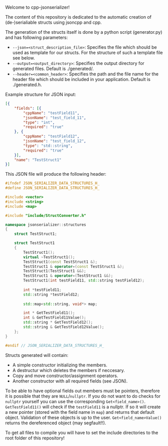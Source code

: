 Welcome to cpp-jsonserializer!

The content of this repository is dedicated to the automatic creation of (de-)serialiable structs using jsoncpp and cpp.

The generation of the structs itself is done by a python script (generator.py) and has following parameters:
- `--json=<struct_description_file>`: Specifies the file which should be used as template for our structs. For the structure of such a template file see below.
- `--output=<output_directory>`: Specifies the output directory for generated files. Default is ./generated/.
- `--header=<common_header>`: Specifies the path and the file name for the header file which should be included in your application. Default is ./generated.h.

Example structure for JSON input:
```json
[{
	"fields": [{
		"cppName": "testField11",
		"jsonName": "test_field_11",
		"type": "int",
		"required": "true"
	}, {
		"cppName": "testField12",
		"jsonName": "test_field_12",
		"type": "std::string",
		"required": "true"
	}],
	"name": "TestStruct1"
}]
```

This JSON file will produce the following header:
```c++
#ifndef JSON_SERIALIZER_DATA_STRUCTURES_H_
#define JSON_SERIALIZER_DATA_STRUCTURES_H_

#include <vector>
#include <string>
#include <map>

#include "include/StructConverter.h"

namespace jsonserializer::structures
{
    struct TestStruct1;

    struct TestStruct1
    {
        TestStruct1();
        virtual ~TestStruct1();
        TestStruct1(const TestStruct1 &);
        TestStruct1 & operator=(const TestStruct1 &);
        TestStruct1(TestStruct1 &&);
        TestStruct1 & operator=(TestStruct1 &&);
        TestStruct1(int testField11, std::string testField12);
    
        int *testField11;
        std::string *testField12;
    
        std::map<std::string, void*> map;

        int * GetTestField11();
        int & GetTestField11Value();
        std::string * GetTestField12();
        std::string & GetTestField12Value();
    };
}

#endif // JSON_SERIALIZER_DATA_STRUCTURES_H_
```

Structs generated will contain:
- A simple constructor initializing the members.
- A destructur which deletes the members if neccesary.
- Copy and move constructor/assignment operators.
- Another constructor with all required fields (see JSON).

To be able to have optional fields out members must be pointers, therefore it is possible that they are `NULL`/`nullptr`. 
If you do not want to do checks for `nullptr` yourself you can use the corresponding `Get<field_name>()`.
`GetTestField11()` will check if the `testField11` is a nullptr. If so it will create a new pointer (stored with the field name in `map`) and returns that default object. Validation of these objects is up to the user.
`Get<field_name>Value()` returns the dereferenced object (may segfault!!).

To get all files to compile you will have to set the include directories to the root folder of this repository!
